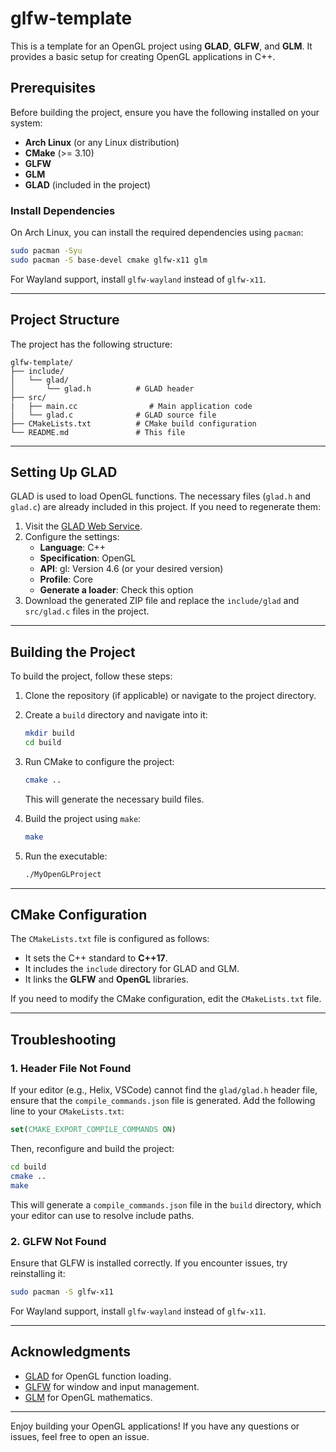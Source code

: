 # glfw-template
This is a template for an OpenGL project using **GLAD**, **GLFW**, and **GLM**. It provides a basic setup for creating OpenGL applications in C++.

## Prerequisites

Before building the project, ensure you have the following installed on your system:

- **Arch Linux** (or any Linux distribution)
- **CMake** (>= 3.10)
- **GLFW**
- **GLM**
- **GLAD** (included in the project)

### Install Dependencies

On Arch Linux, you can install the required dependencies using `pacman`:

```bash
sudo pacman -Syu
sudo pacman -S base-devel cmake glfw-x11 glm
```

For Wayland support, install `glfw-wayland` instead of `glfw-x11`.

---

## Project Structure

The project has the following structure:

```
glfw-template/
├── include/
│   └── glad/
│       └── glad.h          # GLAD header
├── src/
|   ├── main.cc                # Main application code
│   └── glad.c              # GLAD source file
├── CMakeLists.txt          # CMake build configuration
└── README.md               # This file
```

---

## Setting Up GLAD

GLAD is used to load OpenGL functions. The necessary files (`glad.h` and `glad.c`) are already included in this project. If you need to regenerate them:

1. Visit the [GLAD Web Service](https://glad.dav1d.de/).
2. Configure the settings:
   - **Language**: C++
   - **Specification**: OpenGL
   - **API**: gl: Version 4.6 (or your desired version)
   - **Profile**: Core
   - **Generate a loader**: Check this option
3. Download the generated ZIP file and replace the `include/glad` and `src/glad.c` files in the project.

---

## Building the Project

To build the project, follow these steps:

1. Clone the repository (if applicable) or navigate to the project directory.

2. Create a `build` directory and navigate into it:

   ```bash
   mkdir build
   cd build
   ```

3. Run CMake to configure the project:

   ```bash
   cmake ..
   ```

   This will generate the necessary build files.

4. Build the project using `make`:

   ```bash
   make
   ```

5. Run the executable:

   ```bash
   ./MyOpenGLProject
   ```

---

## CMake Configuration

The `CMakeLists.txt` file is configured as follows:

- It sets the C++ standard to **C++17**.
- It includes the `include` directory for GLAD and GLM.
- It links the **GLFW** and **OpenGL** libraries.

If you need to modify the CMake configuration, edit the `CMakeLists.txt` file.

---

## Troubleshooting

### 1. **Header File Not Found**
If your editor (e.g., Helix, VSCode) cannot find the `glad/glad.h` header file, ensure that the `compile_commands.json` file is generated. Add the following line to your `CMakeLists.txt`:

```cmake
set(CMAKE_EXPORT_COMPILE_COMMANDS ON)
```

Then, reconfigure and build the project:

```bash
cd build
cmake ..
make
```

This will generate a `compile_commands.json` file in the `build` directory, which your editor can use to resolve include paths.

### 2. **GLFW Not Found**
Ensure that GLFW is installed correctly. If you encounter issues, try reinstalling it:

```bash
sudo pacman -S glfw-x11 
```
For Wayland support, install `glfw-wayland` instead of `glfw-x11`.

---

## Acknowledgments

- [GLAD](https://glad.dav1d.de/) for OpenGL function loading.
- [GLFW](https://www.glfw.org/) for window and input management.
- [GLM](https://github.com/g-truc/glm) for OpenGL mathematics.

---

Enjoy building your OpenGL applications! If you have any questions or issues, feel free to open an issue.

